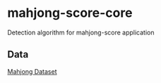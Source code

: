 # mahjong-score-core

Detection algorithm for mahjong-score application

## Data
[Mahjong Dataset](https://github.com/LongIslandWithoutIceTea/mahjong-dataset.git)

